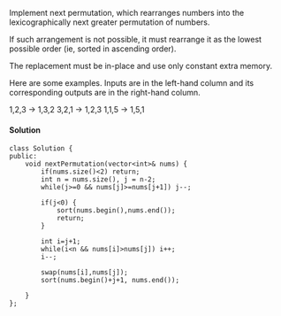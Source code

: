 Implement next permutation, which rearranges numbers into the lexicographically next greater permutation of numbers.

If such arrangement is not possible, it must rearrange it as the lowest possible order (ie, sorted in ascending order).

The replacement must be in-place and use only constant extra memory.

Here are some examples. Inputs are in the left-hand column and its corresponding outputs are in the right-hand column.

1,2,3 → 1,3,2
3,2,1 → 1,2,3
1,1,5 → 1,5,1

#### Solution
```
class Solution {
public:
    void nextPermutation(vector<int>& nums) {
        if(nums.size()<2) return;
        int n = nums.size(), j = n-2;
        while(j>=0 && nums[j]>=nums[j+1]) j--;
        
        if(j<0) {
            sort(nums.begin(),nums.end());
            return;
        } 
        
        int i=j+1;
        while(i<n && nums[i]>nums[j]) i++;
        i--;
        
        swap(nums[i],nums[j]);
        sort(nums.begin()+j+1, nums.end());
        
    }
};
```